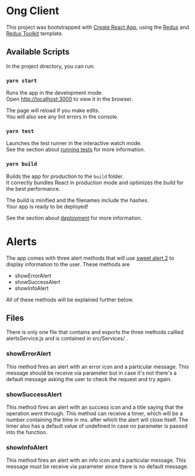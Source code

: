 # Ong Client

This project was bootstrapped with [Create React App](https://github.com/facebook/create-react-app), using the [Redux](https://redux.js.org/) and [Redux Toolkit](https://redux-toolkit.js.org/) template.

## Available Scripts

In the project directory, you can run:

### `yarn start`

Runs the app in the development mode.<br />
Open [http://localhost:3000](http://localhost:3000) to view it in the browser.

The page will reload if you make edits.<br />
You will also see any lint errors in the console.

### `yarn test`

Launches the test runner in the interactive watch mode.<br />
See the section about [running tests](https://facebook.github.io/create-react-app/docs/running-tests) for more information.

### `yarn build`

Builds the app for production to the `build` folder.<br />
It correctly bundles React in production mode and optimizes the build for the best performance.

The build is minified and the filenames include the hashes.<br />
Your app is ready to be deployed!

See the section about [deployment](https://facebook.github.io/create-react-app/docs/deployment) for more information.
# Alerts

The app comes with three alert methods that will use [sweet alert 2](https://sweetalert2.github.io/) to display information to the user. These methods are

 - showErrorAlert
 - showSuccessAlert
 - showInfoAlert
 
 All of these methods will be explained further below.

## Files

There is only one file that contains and exports the three methods callled alertsService.js and is contained in src/Services/ .

### showErrorAlert

This method fires an alert with an error icon and a particular message. This message should be receive via parameter but in case it's not there's a default message asking the user to check the request and try again.

### showSuccessAlert

This method fires an alert with an success icon and a title saying that the operation went through. This method can receive a timer, which will be a number containing the time in ms. after which the alert will close itself. The timer also has a default value of undefined in case no parameter is passed into the function. 

### showInfoAlert

This method fires an alert with an info icon and a particular message. This message must be receive via parameter since there is no default message.


